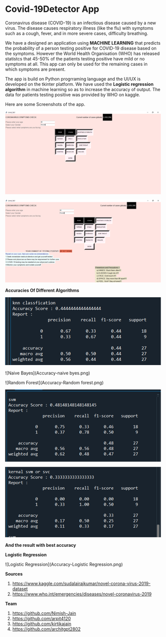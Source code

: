 # Covid-19Detector App

Coronavirus disease (COVID-19) is an infectious disease caused by a new virus.
The disease causes respiratory illness (like the flu) with symptoms such as a cough, fever, and in more severe cases, difficulty breathing.

We have a designed an application using **MACHINE LEARNING** that predicts the probability of a person testing positive for COVID-19 disease based on the symptoms. However the World Health Organisation (WHO) has released statistcs that 45-50% of the patients testing positive have mild or no symptoms at all.
This app can only be used for the remaining cases in which symptoms are present.

The app is build on Python progrraming language and the UI/UX is developed on the tkinter platform. We have used the **Logistic regression algorithm** in machine learning so as to increase the accuracy of output. The data for patients testing positive was provided by WHO on kaggle.

Here are some Screenshots of the app.

![Screenshot_1](CovidSS_11.png)

![Screenshot 2](CovidSS_12.png)

**Accuracies Of Different Algorithms**

![KNN](Accuracy-KNN.png)

![Naive Bayes](Accuracy-naive byes.png)

![Random Forest](Accuracy-Random forest.png)

![SVC](Accuracy-svc.png)

![SVM](Accuracy-svm.png)

**And the result with best accuracy**

**Logistic Regression**

![Logistic Regression](Accuracy-Logistic Regression.png)

**Sources**
1. https://www.kaggle.com/sudalairajkumar/novel-corona-virus-2019-dataset
2. https://www.who.int/emergencies/diseases/novel-coronavirus-2019

**Team**
1. https://github.com/Nimish-Jain
2. https://github.com/arpit4120
3. https://github.com/kirtikajain
4. https://github.com/architgpt2802
